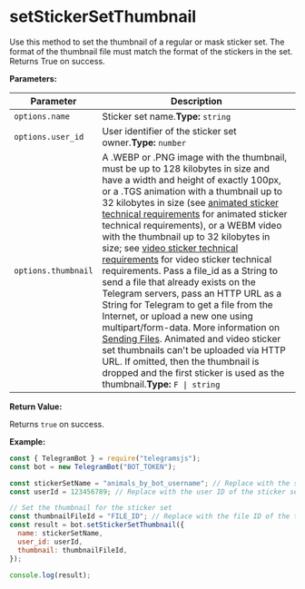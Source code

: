# setStickerSetThumbnail

Use this method to set the thumbnail of a regular or mask sticker set. The format of the thumbnail file must match the format of the stickers in the set. Returns True on success.

**Parameters:**

| Parameter           | Description                                                                                                                                                                                                                                                                                                                                                                                                                                                                                                                                                                                                                                                                                                                                                                                                                                                                                                                                                                                                                                                                      |
| ------------------- | -------------------------------------------------------------------------------------------------------------------------------------------------------------------------------------------------------------------------------------------------------------------------------------------------------------------------------------------------------------------------------------------------------------------------------------------------------------------------------------------------------------------------------------------------------------------------------------------------------------------------------------------------------------------------------------------------------------------------------------------------------------------------------------------------------------------------------------------------------------------------------------------------------------------------------------------------------------------------------------------------------------------------------------------------------------------------------- |
| `options.name`      | Sticker set name.**Type:** `string`                                                                                                                                                                                                                                                                                                                                                                                                                                                                                                                                                                                                                                                                                                                                                                                                                                                                                                                                                                                                                                              |
| `options.user_id`   | User identifier of the sticker set owner.**Type:** `number`                                                                                                                                                                                                                                                                                                                                                                                                                                                                                                                                                                                                                                                                                                                                                                                                                                                                                                                                                                                                                      |
| `options.thumbnail` | A .WEBP or .PNG image with the thumbnail, must be up to 128 kilobytes in size and have a width and height of exactly 100px, or a .TGS animation with a thumbnail up to 32 kilobytes in size (see [animated sticker technical requirements](https://core.telegram.org/stickers#animated-sticker-requirements) for animated sticker technical requirements), or a WEBM video with the thumbnail up to 32 kilobytes in size; see [video sticker technical requirements](https://core.telegram.org/stickers#video-sticker-requirements) for video sticker technical requirements. Pass a file_id as a String to send a file that already exists on the Telegram servers, pass an HTTP URL as a String for Telegram to get a file from the Internet, or upload a new one using multipart/form-data. More information on [Sending Files](https://core.telegram.org/bots/api#sending-files). Animated and video sticker set thumbnails can't be uploaded via HTTP URL. If omitted, then the thumbnail is dropped and the first sticker is used as the thumbnail.**Type:** `F \| string` |

**Return Value:**

Returns `true` on success.

**Example:**

```javascript
const { TelegramBot } = require("telegramsjs");
const bot = new TelegramBot("BOT_TOKEN");

const stickerSetName = "animals_by_bot_username"; // Replace with the sticker set name
const userId = 123456789; // Replace with the user ID of the sticker set owner

// Set the thumbnail for the sticker set
const thumbnailFileId = "FILE_ID"; // Replace with the file ID of the thumbnail
const result = bot.setStickerSetThumbnail({
  name: stickerSetName,
  user_id: userId,
  thumbnail: thumbnailFileId,
});

console.log(result);
```
